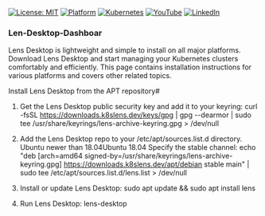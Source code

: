 [![License: MIT](https://img.shields.io/badge/License-MIT-blue.svg)](LICENSE)
[![Platform](https://img.shields.io/badge/platform-Ubuntu%2022.04%2B-lightgrey)](#)
[![Kubernetes](https://img.shields.io/badge/Kubernetes-MicroK8s%20%7C%20kubeadm-blue)](#)
[![YouTube](https://img.shields.io/badge/YouTube-TechShorts-red)](https://www.youtube.com/@adaribain)
[![LinkedIn](https://img.shields.io/badge/LinkedIn-Adari%20Bain-blue)](https://www.linkedin.com/in/adari-bain-298924152/)

### Len-Desktop-Dashboar
Lens Desktop is lightweight and simple to install on all major platforms. Download  Lens Desktop and start managing your Kubernetes clusters comfortably and efficiently. This page contains installation instructions for various platforms and covers other related topics.


Install Lens Desktop from the APT repository#
1. Get the Lens Desktop public security key and add it to your keyring:
curl -fsSL https://downloads.k8slens.dev/keys/gpg | gpg --dearmor | sudo tee /usr/share/keyrings/lens-archive-keyring.gpg > /dev/null


2. Add the Lens Desktop repo to your /etc/apt/sources.list.d directory.
Ubuntu newer than 18.04Ubuntu 18.04
Specify the stable channel:
echo "deb [arch=amd64 signed-by=/usr/share/keyrings/lens-archive-keyring.gpg] https://downloads.k8slens.dev/apt/debian stable main" | sudo tee /etc/apt/sources.list.d/lens.list > /dev/null







3. Install or update Lens Desktop:
sudo apt update && sudo apt install lens


4. Run Lens Desktop:
lens-desktop



